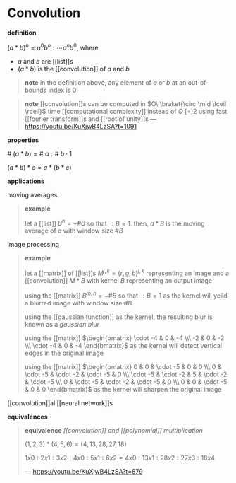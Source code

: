 # Convolution

**definition**

$(a * b)^n = a^0b^n : \cdots a^nb^0$, where

- $a$ and $b$ are [[list]]s
- $(a * b)$ is the [[convolution]] of $a$ and $b$

> **note** in the definition above, any element of $a$ or $b$ at an out-of-bounds index is $0$

> **note** [[convolution]]s can be computed in $O\ \braket{\circ \mid \lceil \rceil}$ time [[computational complexity]] instead of $O\ [\circ]2$ using fast [[fourier transform]]s and [[root of unity]]s &mdash; <https://youtu.be/KuXjwB4LzSA?t=1091>

**properties**

$\#\ (a * b) = \#\ a : \#\ b \cdot 1$

$(a * b) * c = a * (b * c)$

**applications**

moving averages

> **example**
>
> let a [[list]] $B^n = -\# B$ so that $\,: B = 1$. then, $a * B$ is the moving average of $a$ with window size $\# B$

image processing

> **example**
>
> let a [[matrix]] of [[list]]s $M^{j, k} = (r, g, b)^{j, k}$ representing an image and a [[convolution]] $M * B$ with kernel $B$ representing an output image
>
> using the [[matrix]] $B^{m, n} = -\# B$ so that $\,: B = 1$ as the kernel will yeild a blurred image with window size $\# B$
>
> using the [[gaussian function]] as the kernel, the resulting blur is known as a _gaussian blur_
>
> using the [[matrix]] $\begin{bmatrix} \cdot -4 & 0 & -4 \\\ -2 & 0 & -2 \\\ \cdot -4 & 0 & -4 \end{bmatrix}$ as the kernel will detect vertical edges in the original image
>
> using the [[matrix]] $\begin{bmatrix} 0 & 0 & \cdot -5 & 0 & 0 \\\ 0 & \cdot -5 & \cdot -2 & \cdot -5 & 0 \\\ \cdot -5 & \cdot -2 & 5 & \cdot -2 & \cdot -5 \\\ 0 & \cdot -5 & \cdot -2 & \cdot -5 & 0 \\\ 0 & 0 & \cdot -5 & 0 & 0 \end{bmatrix}$ as the kernel will sharpen the original image

[[convolution]]al [[neural network]]s

**equivalences**

> **equivalence** _[[convolution]] and [[polynomial]] multiplication_
>
> $(1, 2, 3) * (4, 5, 6) = (4, 13, 28, 27, 18)$
>
> $1x0 : 2x1 : 3x2 \mid 4x0 : 5x1 : 6x2 = 4x0 : 13x1 : 28x2 : 27x3 : 18x4$
>
> &mdash; <https://youtu.be/KuXjwB4LzSA?t=879>
